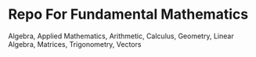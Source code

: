 # Repo For Fundamental Mathematics

Algebra, Applied Mathematics, Arithmetic, Calculus, Geometry, Linear Algebra, Matrices, Trigonometry, Vectors
